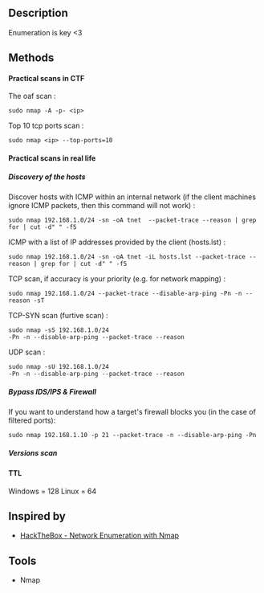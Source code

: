 
## Description

Enumeration is key <3

## Methods

#### Practical scans in CTF

The oaf scan : 
```shell-session
sudo nmap -A -p- <ip>
```

Top 10 tcp ports scan : 
```
sudo nmap <ip> --top-ports=10
```

####   Practical scans in real life

##### Discovery of the hosts

Discover hosts with ICMP within an internal network (if the client machines ignore ICMP packets, then this command will not work) :
```shell-session
sudo nmap 192.168.1.0/24 -sn -oA tnet  --packet-trace --reason | grep for | cut -d" " -f5
```

ICMP with a list of IP addresses provided by the client (hosts.lst) :
```shell-session
sudo nmap 192.168.1.0/24 -sn -oA tnet -iL hosts.lst --packet-trace --reason | grep for | cut -d" " -f5
```

TCP scan, if accuracy is your priority (e.g. for network mapping) : 
```shell-session
sudo nmap 192.168.1.0/24 --packet-trace --disable-arp-ping -Pn -n --reason -sT 
```

TCP-SYN scan (furtive scan) :
```shell-session
sudo nmap -sS 192.168.1.0/24
-Pn -n --disable-arp-ping --packet-trace --reason
```

UDP scan :
```shell-session
sudo nmap -sU 192.168.1.0/24
-Pn -n --disable-arp-ping --packet-trace --reason
```
##### Bypass IDS/IPS & Firewall

If you want to understand how a target's firewall blocks you (in the case of filtered ports): 
```
sudo nmap 192.168.1.10 -p 21 --packet-trace -n --disable-arp-ping -Pn
```

##### Versions scan



#### TTL

Windows = 128
Linux = 64
## Inspired by

- [HackTheBox - Network Enumeration with Nmap](https://academy.hackthebox.com/module/details/19)

## Tools

- Nmap